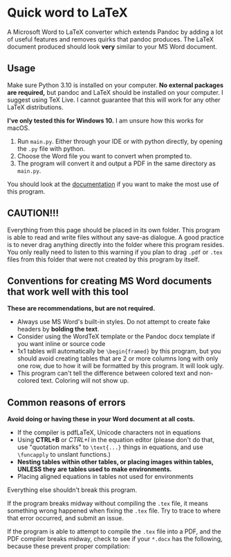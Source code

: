 # Quick word to LaTeX
A Microsoft Word to LaTeX converter which extends Pandoc 
by adding a lot of useful features and removes quirks 
that pandoc produces. The LaTeX document produced should look
**very** similar to your MS Word document.

## Usage
Make sure Python 3.10 is installed on your computer.
**No external packages are required,** but pandoc
and LaTeX should be installed on your computer.
I suggest using TeX Live. I cannot guarantee
that this will work for any other LaTeX distributions.

**I've only tested this for Windows 10.** I am unsure
how this works for macOS.

1. Run `main.py`. Either through your IDE or with python directly, by opening the `.py` file with python.
2. Choose the Word file you want to convert when
prompted to.
3. The program will convert it and output
a PDF in the same directory as `main.py`.

You should look at the [documentation](https://github.com/ICPRplshelp/Quick-word-to-LaTeX-4/tree/master/Documentation)
if you want to make the most use of this program.

## CAUTION!!!
Everything from this page should be placed in its own folder. This program is able to read and write files without any save-as dialogue.
A good practice is to never drag anything directly into the folder where this program resides. You only really need to listen to this warning if you plan to drag `.pdf` or `.tex` files from this folder that were not created by this program by itself. 

## Conventions for creating MS Word documents that work well with this tool

**These are recommendations, but are not required.**

- Always use MS Word's built-in styles. Do not attempt to create fake headers by **bolding the text**.
- Consider using the WordTeX template or the Pandoc docx template if you want inline or source code
- 1x1 tables will automatically be `\begin{framed}` by this program, but you should avoid creating tables that are 2 or more columns long with only one row, due to how it will be formatted by this program. It will look ugly.
- This program can't tell the difference between colored text and non-colored text. Coloring will not show up.

## Common reasons of errors

**Avoid doing or having these in your Word document at all costs.**

- If the compiler is pdfLaTeX, Unicode characters not in equations
- Using **CTRL+B** or *CTRL+I* in the equation editor (please don't do that, use "quotation marks" to ``\text{...}`` things in equations, and use `\funcapply` to unslant functions.)
- **Nesting tables within other tables, or placing images within tables, UNLESS they are tables used to make environments.**
- Placing aligned equations in tables not used for environments

Everything else shouldn't break this program.


If the program breaks midway without compiling the ``.tex`` file,
it means something wrong happened when fixing the ``.tex`` file.
Try to trace to where that error occurred, and submit an issue.

If the program is able to attempt to compile the ``.tex`` file
into a PDF, and the PDF compiler breaks midway, check to see
if your `*.docx` has the following, because these prevent
proper compilation:
